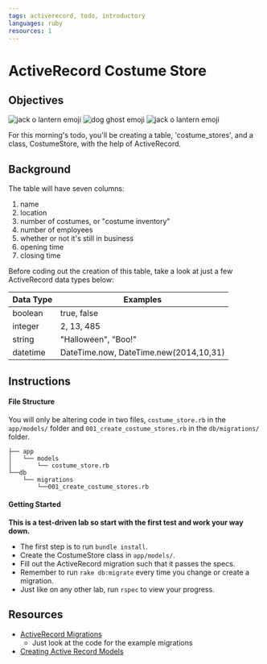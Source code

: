 ```yaml
---
tags: activerecord, todo, introductory
languages: ruby
resources: 1
---
```


# ActiveRecord Costume Store

## Objectives

![jack o lantern emoji](http://www.emoji-cheat-sheet.com/graphics/emojis/jack_o_lantern.png) ![dog ghost emoji](http://www.emoji-cheat-sheet.com/graphics/emojis/ghost.png) ![jack o lantern emoji](http://www.emoji-cheat-sheet.com/graphics/emojis/jack_o_lantern.png)

For this morning's todo, you'll be creating a table, 'costume_stores', and a class, CostumeStore, with the help of ActiveRecord.

## Background

The table will have seven columns:
  1. name
  2. location
  3. number of costumes, or "costume inventory"
  4. number of employees
  5. whether or not it's still in business
  6. opening time
  7. closing time

Before coding out the creation of this table, take a look at just a few ActiveRecord data types below:

|Data Type                      |Examples                                |
|-------------------------------|----------------------------------------|
|boolean                        | true, false                            |
|integer                        | 2, 13, 485                             |
|string                         | "Halloween", "Boo!"                    |
|datetime                       | DateTime.now, DateTime.new(2014,10,31) |

## Instructions

#### File Structure

You will only be altering code in two files, `costume_store.rb` in the `app/models/` folder and `001_create_costume_stores.rb` in the `db/migrations/` folder.

```
├── app
│   └── models
│       └── costume_store.rb
└──db
    └── migrations
        └──001_create_costume_stores.rb
```

#### Getting Started

**This is a test-driven lab so start with the first test and work your way down.**

* The first step is to run `bundle install`.
* Create the CostumeStore class in `app/models/`.
* Fill out the ActiveRecord migration such that it passes the specs.
* Remember to run `rake db:migrate` every time you change or create a migration. 
* Just like on any other lab, run `rspec` to view your progress.

## Resources
* [ActiveRecord Migrations](http://guides.rubyonrails.org/migrations.html)
  * Just look at the code for the example migrations
* [Creating Active Record Models](http://guides.rubyonrails.org/active_record_basics.html#creating-active-record-models) 